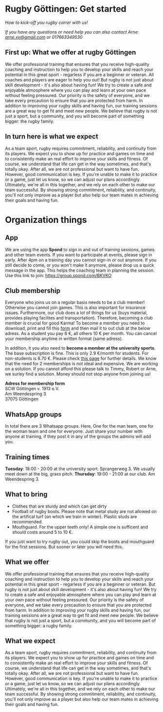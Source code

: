 # Rugby Göttingen: Get started
*How to kick-off you rugby carrer with us!*  
 
*If you have any questions or need help you can also contact Arne: arne.xv@gmail.com or 017663349530*


## First up: What we offer at rugby Göttingen
We offer professional training that ensures that you receive high-quality coaching and instruction to help you to develop your skills and reach your potential in this great sport - regarless if you are a beginner or veteran. All coaches and players are eager to help you out!
But rugby is not just about skill development - it's also about having fun! We try to create a safe and enjoyable atmosphere where you can play and learn at your own pace without feeling pressured. Our priority is the safety of everyone, and we take every precaution to ensure that you are protected from harm. In addition to improving your rugby skills and having fun, our training sessions are a great way to get fit and meet new people. We believe that rugby is not just a sport, but a community, and you will become part of something bigger: the rugby family.

## In turn here is what we expect
As a team sport, rugby requires commitment, reliability, and continuity from its players. We expect you to show up for practice and games on time and to consistently make an real effort to improve your skills and fitness. Of course, we understand that life can get in the way sometimes, and that's totally okay. After all, we are not professional but want to have fun. However, good communication is key. If you're unable to make it to practice or a game, just let us know, so we can adjust our plans accordingly. Ultimately, we're all in this together, and we rely on each other to make our team successful. By showing strong commitment, reliability, and continuity, you'll not only improve as a player but also help our team mates in achieving their goals and having fun. 

# Organization things
## App
We are using the app **Spond** to sign in and out of training sessions, games and other team events. If you want to participate at events, please sign in early. After 4pm on a training day you cannot sign-in or out anymore. If you still decide to come, or you won't make it anymore, please drop us a quick message in the app. This helps the coaching team in planning the session.
Use this link to join: https://group.spond.com/BKVKO

## Club membership
Everyone who joins us on a regular basis needs to be a club member! Otherwise you cannot join games. This is also important for insurance issues. Furthermore, our club does a lot of things for us (buys material, provides playing facilites and transportation). Therefore, becoming a club member is crucial for good Karma!
To become a member you need to download, print and fill this [form](https://www.scwgoettingen.de/images/homepage/Formulare/aufnahmeantrag2019.pdf) and then mail it to out club at the below adress. As a student you pay 8 €, all others 10 € per month. You can cancel your membership anytime in written format (same adress).

In addition, it you also need to **become a member at the university sports**. The base subscription is fine. This is only 2.9 €/month for students. For non-students is 8.70 €. Please check [this page](https://my.sport.uni-goettingen.de/mitglied-werden/) for further details.
We know that the need for 2 memberships is not ideal and expensive. We are working on a solution. If you cannot afford this please talk to Timmy, Robert or Arne, we surley find a solution. Money should not stop anyone from joining us!  

**Adress for membership form**  
SCW Göttingen v. 1913 e.V.  
Am Weendespring 3  
37075 Göttingen  

## WhatsApp groups
In total there are 3 Whatsapp groups. Here, One for the man team, one for the woman team and one for everyone. Just share your number with anyone at training, if they post it in any of the groups the admins will add you. 

## Training times
**Tuesday**: 18:00 - 20:00 at the university sport. Sprangerweg 3. We usually meet down at the big, grass pitch.
**Thursday**: 19:00 - 21:00 at our club. Am Weendespring 3. 

## What to bring
- Clothes that are sturdy and which can get dirty
- Football of rugby boots. Please note that metal study are not allowed on the artifical turf (on which we train in winter). Plastic studs are recommended. 
- Mouthguard. For the upper teeth only! A simple one is sufficent and should costs around 5 to 10 €.  

If you just want to try rugby out, you could skip the boots and mouthguard for the first sessions. But sooner or later you will need this.

## What we offer
We offer professional training that ensures that you receive high-quality coaching and instruction to help you to develop your skills and reach your potential in this great sport - regarless if you are a beginner or veteran. 
But rugby is not just about skill development - it's also about having fun! We try to create a safe and enjoyable atmosphere where you can play and learn at your own pace without feeling pressured. Our priority is the safety of everyone, and we take every precaution to ensure that you are protected from harm. In addition to improving your rugby skills and having fun, our training sessions are a great way to get fit and meet new people. We believe that rugby is not just a sport, but a community, and you will become part of something bigger: a rugby family.

## What we expect
As a team sport, rugby requires commitment, reliability, and continuity from its players. We expect you to show up for practice and games on time and to consistently make an real effort to improve your skills and fitness. Of course, we understand that life can get in the way sometimes, and that's totally okay. After all, we are not professional but want to have fun. However, good communication is key. If you're unable to make it to practice or a game, just let us know, so we can adjust our plans accordingly. Ultimately, we're all in this together, and we rely on each other to make our team successful. By showing strong commitment, reliability, and continuity, you'll not only improve as a player but also help our team mates in achieving their goals and having fun.










